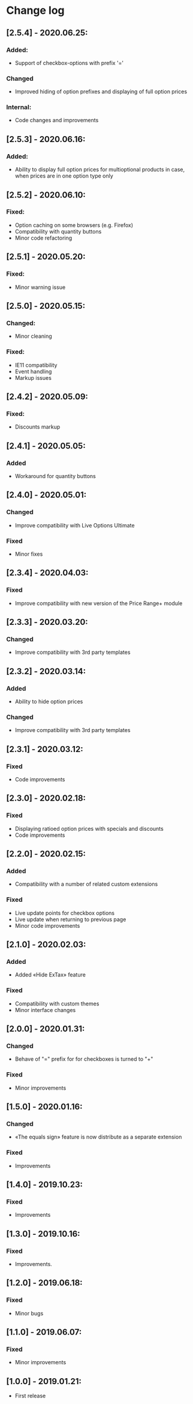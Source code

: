 # Change log
## [2.5.4] - 2020.06.25:
### Added:
- Support of checkbox-options with prefix '='
### Changed
- Improved hiding of option prefixes and displaying of full option prices
### Internal:
- Code changes and improvements

## [2.5.3] - 2020.06.16:
### Added:
- Ability to display full option prices for multioptional products in case, when prices are in one option type only

## [2.5.2] - 2020.06.10:
### Fixed:
- Option caching on some browsers (e.g. Firefox)
- Compatibility with quantity buttons
- Minor code refactoring

## [2.5.1] - 2020.05.20:
### Fixed:
- Minor warning issue

## [2.5.0] - 2020.05.15:
### Changed:
- Minor cleaning
### Fixed:
- IE11 compatibility
- Event handling
- Markup issues

## [2.4.2] - 2020.05.09:
### Fixed:
- Discounts markup

## [2.4.1] - 2020.05.05:
### Added
- Workaround for quantity buttons

## [2.4.0] - 2020.05.01:
### Changed
- Improve compatibility with Live Options Ultimate
### Fixed
- Minor fixes

## [2.3.4] - 2020.04.03:
### Fixed
- Improve compatibility with new version of the Price Range+ module

## [2.3.3] - 2020.03.20:
### Changed
- Improve compatibility with 3rd party templates

## [2.3.2] - 2020.03.14:
### Added
- Ability to hide option prices
### Changed
- Improve compatibility with 3rd party templates

## [2.3.1] - 2020.03.12:
### Fixed
- Code improvements

## [2.3.0] - 2020.02.18:
### Fixed
- Displaying ratioed option prices with specials and discounts
- Code improvements

## [2.2.0] - 2020.02.15:
### Added
- Compatibility with a number of related custom extensions
### Fixed
- Live update points for checkbox options
- Live update when returning to previous page
- Minor code improvements

## [2.1.0] - 2020.02.03:
### Added
- Added «Hide ExTax» feature
### Fixed
- Compatibility with custom themes
- Minor interface changes

## [2.0.0] - 2020.01.31:
### Changed
- Behave of "=" prefix for for checkboxes is turned to "+"
### Fixed
- Minor improvements

## [1.5.0] - 2020.01.16:
### Changed
- «The equals sign» feature is now distribute as a separate extension
### Fixed
- Improvements

## [1.4.0] - 2019.10.23:
### Fixed
- Improvements

## [1.3.0] - 2019.10.16:
### Fixed
- Improvements.

## [1.2.0] - 2019.06.18:
### Fixed
- Minor bugs

## [1.1.0] - 2019.06.07:
### Fixed
- Minor improvements

## [1.0.0] - 2019.01.21:
- First release
